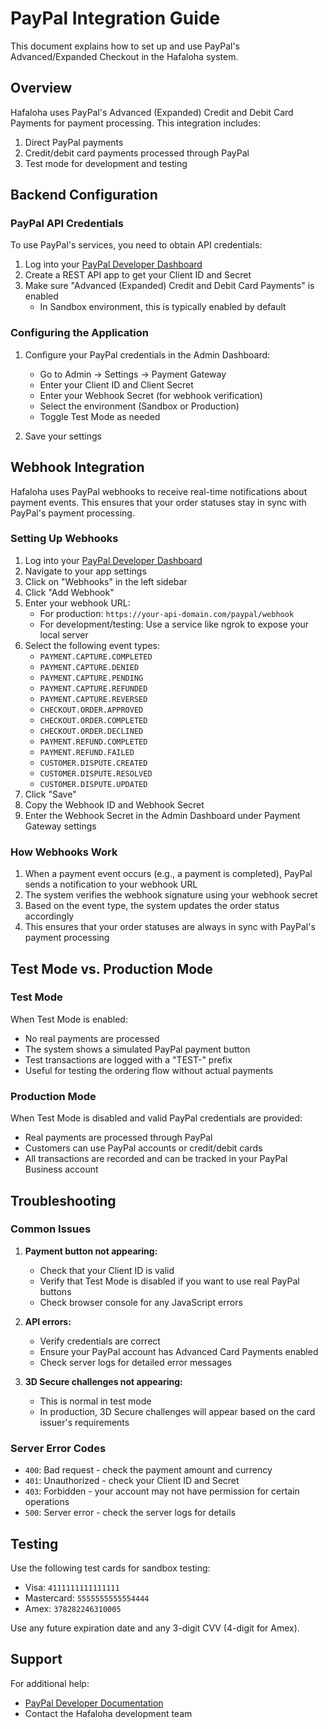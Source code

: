 # PayPal Integration Guide

This document explains how to set up and use PayPal's Advanced/Expanded Checkout in the Hafaloha system.

## Overview

Hafaloha uses PayPal's Advanced (Expanded) Credit and Debit Card Payments for payment processing. This integration includes:

1. Direct PayPal payments
2. Credit/debit card payments processed through PayPal
3. Test mode for development and testing

## Backend Configuration

### PayPal API Credentials

To use PayPal's services, you need to obtain API credentials:

1. Log into your [PayPal Developer Dashboard](https://developer.paypal.com/dashboard/)
2. Create a REST API app to get your Client ID and Secret
3. Make sure "Advanced (Expanded) Credit and Debit Card Payments" is enabled
   - In Sandbox environment, this is typically enabled by default

### Configuring the Application

1. Configure your PayPal credentials in the Admin Dashboard:
   - Go to Admin → Settings → Payment Gateway
   - Enter your Client ID and Client Secret
   - Enter your Webhook Secret (for webhook verification)
   - Select the environment (Sandbox or Production)
   - Toggle Test Mode as needed

2. Save your settings

## Webhook Integration

Hafaloha uses PayPal webhooks to receive real-time notifications about payment events. This ensures that your order statuses stay in sync with PayPal's payment processing.

### Setting Up Webhooks

1. Log into your [PayPal Developer Dashboard](https://developer.paypal.com/dashboard/)
2. Navigate to your app settings
3. Click on "Webhooks" in the left sidebar
4. Click "Add Webhook"
5. Enter your webhook URL:
   - For production: `https://your-api-domain.com/paypal/webhook`
   - For development/testing: Use a service like ngrok to expose your local server
6. Select the following event types:
   - `PAYMENT.CAPTURE.COMPLETED`
   - `PAYMENT.CAPTURE.DENIED`
   - `PAYMENT.CAPTURE.PENDING`
   - `PAYMENT.CAPTURE.REFUNDED`
   - `PAYMENT.CAPTURE.REVERSED`
   - `CHECKOUT.ORDER.APPROVED`
   - `CHECKOUT.ORDER.COMPLETED`
   - `CHECKOUT.ORDER.DECLINED`
   - `PAYMENT.REFUND.COMPLETED`
   - `PAYMENT.REFUND.FAILED`
   - `CUSTOMER.DISPUTE.CREATED`
   - `CUSTOMER.DISPUTE.RESOLVED`
   - `CUSTOMER.DISPUTE.UPDATED`
7. Click "Save"
8. Copy the Webhook ID and Webhook Secret
9. Enter the Webhook Secret in the Admin Dashboard under Payment Gateway settings

### How Webhooks Work

1. When a payment event occurs (e.g., a payment is completed), PayPal sends a notification to your webhook URL
2. The system verifies the webhook signature using your webhook secret
3. Based on the event type, the system updates the order status accordingly
4. This ensures that your order statuses are always in sync with PayPal's payment processing

## Test Mode vs. Production Mode

### Test Mode

When Test Mode is enabled:
- No real payments are processed
- The system shows a simulated PayPal payment button
- Test transactions are logged with a "TEST-" prefix
- Useful for testing the ordering flow without actual payments

### Production Mode

When Test Mode is disabled and valid PayPal credentials are provided:
- Real payments are processed through PayPal
- Customers can use PayPal accounts or credit/debit cards
- All transactions are recorded and can be tracked in your PayPal Business account

## Troubleshooting

### Common Issues

1. **Payment button not appearing:**
   - Check that your Client ID is valid
   - Verify that Test Mode is disabled if you want to use real PayPal buttons
   - Check browser console for any JavaScript errors

2. **API errors:**
   - Verify credentials are correct
   - Ensure your PayPal account has Advanced Card Payments enabled
   - Check server logs for detailed error messages

3. **3D Secure challenges not appearing:**
   - This is normal in test mode
   - In production, 3D Secure challenges will appear based on the card issuer's requirements

### Server Error Codes

- `400`: Bad request - check the payment amount and currency
- `401`: Unauthorized - check your Client ID and Secret
- `403`: Forbidden - your account may not have permission for certain operations
- `500`: Server error - check the server logs for details

## Testing

Use the following test cards for sandbox testing:

- Visa: `4111111111111111`
- Mastercard: `5555555555554444`
- Amex: `378282246310005`

Use any future expiration date and any 3-digit CVV (4-digit for Amex).

## Support

For additional help:
- [PayPal Developer Documentation](https://developer.paypal.com/docs/checkout/advanced/)
- Contact the Hafaloha development team
